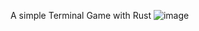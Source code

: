 A simple Terminal Game with Rust
![image](https://github.com/mitinull/riverride/assets/80200060/d9c30d60-4d70-4652-b76a-d5bb06804555)
